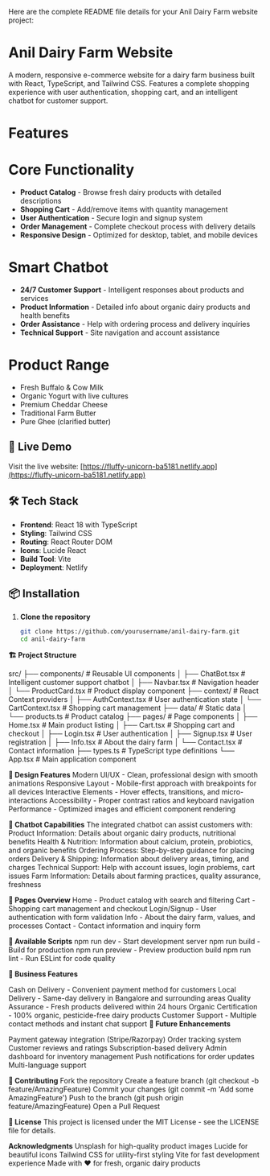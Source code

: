 Here are the complete README file details for your Anil Dairy Farm website project:
# Anil Dairy Farm Website

A modern, responsive e-commerce website for a dairy farm business built with React, TypeScript, and Tailwind CSS. Features a complete shopping experience with user authentication, shopping cart, and an intelligent chatbot for customer support.

# Features

# Core Functionality
- **Product Catalog** - Browse fresh dairy products with detailed descriptions
- **Shopping Cart** - Add/remove items with quantity management
- **User Authentication** - Secure login and signup system
- **Order Management** - Complete checkout process with delivery details
- **Responsive Design** - Optimized for desktop, tablet, and mobile devices

# Smart Chatbot
- **24/7 Customer Support** - Intelligent responses about products and services
- **Product Information** - Detailed info about organic dairy products and health benefits
- **Order Assistance** - Help with ordering process and delivery inquiries
- **Technical Support** - Site navigation and account assistance

# Product Range
- Fresh Buffalo & Cow Milk
- Organic Yogurt with live cultures
- Premium Cheddar Cheese
- Traditional Farm Butter
- Pure Ghee (clarified butter)

## 🚀 Live Demo

Visit the live website: [https://fluffy-unicorn-ba5181.netlify.app](https://fluffy-unicorn-ba5181.netlify.app)

## 🛠️ Tech Stack

- **Frontend**: React 18 with TypeScript
- **Styling**: Tailwind CSS
- **Routing**: React Router DOM
- **Icons**: Lucide React
- **Build Tool**: Vite
- **Deployment**: Netlify

## 📦 Installation

1. **Clone the repository**
   ```bash
   git clone https://github.com/yourusername/anil-dairy-farm.git
   cd anil-dairy-farm

 **🏗️ Project Structure**

src/
├── components/          # Reusable UI components
│   ├── ChatBot.tsx     # Intelligent customer support chatbot
│   ├── Navbar.tsx      # Navigation header
│   └── ProductCard.tsx # Product display component
├── context/            # React Context providers
│   ├── AuthContext.tsx # User authentication state
│   └── CartContext.tsx # Shopping cart management
├── data/               # Static data
│   └── products.ts     # Product catalog
├── pages/              # Page components
│   ├── Home.tsx        # Main product listing
│   ├── Cart.tsx        # Shopping cart and checkout
│   ├── Login.tsx       # User authentication
│   ├── Signup.tsx      # User registration
│   ├── Info.tsx        # About the dairy farm
│   └── Contact.tsx     # Contact information
├── types.ts            # TypeScript type definitions
└── App.tsx             # Main application component

**🎨 Design Features**
Modern UI/UX - Clean, professional design with smooth animations
Responsive Layout - Mobile-first approach with breakpoints for all devices
Interactive Elements - Hover effects, transitions, and micro-interactions
Accessibility - Proper contrast ratios and keyboard navigation
Performance - Optimized images and efficient component rendering

**🤖 Chatbot Capabilities**
The integrated chatbot can assist customers with:
Product Information: Details about organic dairy products, nutritional benefits
Health & Nutrition: Information about calcium, protein, probiotics, and organic benefits
Ordering Process: Step-by-step guidance for placing orders
Delivery & Shipping: Information about delivery areas, timing, and charges
Technical Support: Help with account issues, login problems, cart issues
Farm Information: Details about farming practices, quality assurance, freshness

**📱 Pages Overview**
Home - Product catalog with search and filtering
Cart - Shopping cart management and checkout
Login/Signup - User authentication with form validation
Info - About the dairy farm, values, and processes
Contact - Contact information and inquiry form

**🔧 Available Scripts**
npm run dev - Start development server
npm run build - Build for production
npm run preview - Preview production build
npm run lint - Run ESLint for code quality

**🎯 Business Features**

Cash on Delivery - Convenient payment method for customers
Local Delivery - Same-day delivery in Bangalore and surrounding areas
Quality Assurance - Fresh products delivered within 24 hours
Organic Certification - 100% organic, pesticide-free dairy products
Customer Support - Multiple contact methods and instant chat support
**🔮 Future Enhancements**

Payment gateway integration (Stripe/Razorpay)
Order tracking system
Customer reviews and ratings
Subscription-based delivery
Admin dashboard for inventory management
Push notifications for order updates
Multi-language support

**🤝 Contributing**
Fork the repository
Create a feature branch (git checkout -b feature/AmazingFeature)
Commit your changes (git commit -m 'Add some AmazingFeature')
Push to the branch (git push origin feature/AmazingFeature)
Open a Pull Request

**📄 License**
This project is licensed under the MIT License - see the LICENSE file for details.

 **Acknowledgments**
Unsplash for high-quality product images
Lucide for beautiful icons
Tailwind CSS for utility-first styling
Vite for fast development experience
Made with ❤️ for fresh, organic dairy products
